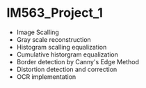 # IM563_Project_1

- Image Scalling
- Gray scale reconstruction
- Histogram scalling equalization
- Cumulative historgram equalization
- Border detection by Canny's Edge Method
- Distortion detection and correction
- OCR implementation